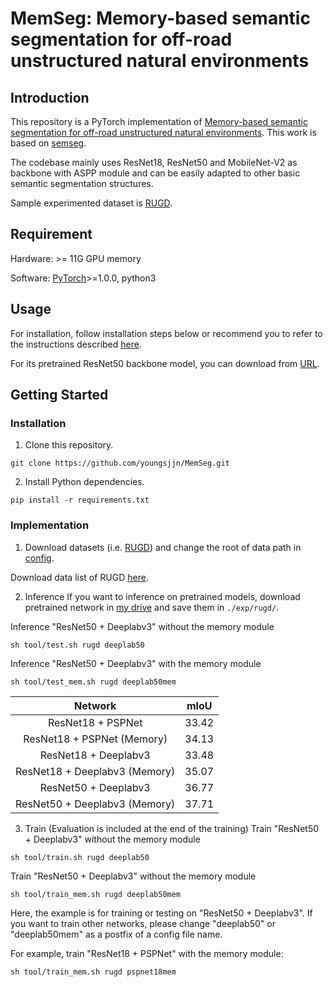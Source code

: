 # MemSeg: Memory-based semantic segmentation for off-road unstructured natural environments

## Introduction

This repository is a PyTorch implementation of [Memory-based semantic segmentation for off-road unstructured natural environments](https://arxiv.org/abs/2108.05635). This work is based on [semseg](https://github.com/hszhao/semseg/blob/1.0.0/README.md).

The codebase mainly uses ResNet18, ResNet50 and MobileNet-V2 as backbone with ASPP module and can be easily adapted to other basic semantic segmentation structures. 

Sample experimented dataset is [RUGD](http://rugd.vision/).

## Requirement
Hardware: >= 11G GPU memory

Software: [PyTorch](https://pytorch.org/)>=1.0.0, python3

## Usage
For installation, follow installation steps below or recommend you to refer to the instructions described [here](https://github.com/hszhao/semseg/blob/1.0.0/README.md).

For its pretrained ResNet50 backbone model, you can download from [URL](https://drive.google.com/file/d/1w5pRmLJXvmQQA5PtCbHhZc_uC4o0YbmA/view?usp=sharing).

## Getting Started

### Installation

1. Clone this repository.
```
git clone https://github.com/youngsjjn/MemSeg.git
```

2. Install Python dependencies.
```
pip install -r requirements.txt
```

### Implementation
1. Download datasets (i.e. [RUGD](http://rugd.vision/)) and change the root of data path in [config](./config/rugd/rugd_deeplab50.yaml).

Download data list of RUGD [here](https://drive.google.com/drive/folders/1InS3ky3UHZOEj_GArLRuQUkZDFFhnbL4?usp=sharing).

2. Inference
If you want to inference on pretrained models, download pretrained network in [my drive](https://drive.google.com/drive/folders/1EX9noJPgcWbuAxDy6XZnUNmApcNBlLIy?usp=sharing) and save them in `./exp/rugd/`.

Inference "ResNet50 + Deeplabv3" without the memory module
```
sh tool/test.sh rugd deeplab50
```
Inference "ResNet50 + Deeplabv3" with the memory module
```
sh tool/test_mem.sh rugd deeplab50mem
```

|  Network  |     mIoU     |
   | :-------: | :----------: |
   | ResNet18 + PSPNet  |    33.42    |
   | ResNet18 + PSPNet (Memory)  |    34.13   |
   | ResNet18 + Deeplabv3  |    33.48    |
   | ResNet18 + Deeplabv3 (Memory)  |    35.07   |
   | ResNet50 + Deeplabv3  |    36.77    |
   | ResNet50 + Deeplabv3 (Memory)  |    37.71   |

3. Train (Evaluation is included at the end of the training)
Train "ResNet50 + Deeplabv3" without the memory module
```
sh tool/train.sh rugd deeplab50
```
Train "ResNet50 + Deeplabv3" without the memory module
```
sh tool/train_mem.sh rugd deeplab50mem
```

Here, the example is for training or testing on "ResNet50 + Deeplabv3".
If you want to train other networks, please change "deeplab50" or "deeplab50mem" as a postfix of a config file name.

For example, train "ResNet18 + PSPNet" with the memory module:
```
sh tool/train_mem.sh rugd pspnet18mem
```

